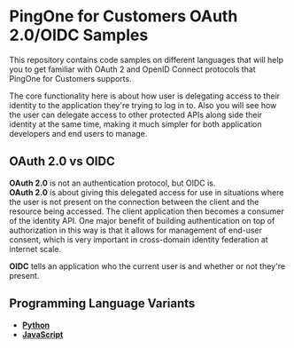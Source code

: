 # PingOne for Customers OAuth 2.0/OIDC Samples
This repository contains code samples on different languages that will help you to get familiar with OAuth 2 and OpenID Connect protocols that PingOne for Customers supports.

The core functionality here is about how user is delegating access to their identity to the application they're trying to log in to.
Also you will see how the user can delegate access to other protected APIs along side their identity at the same time, making it much simpler for both application developers and end users to manage. 
 
## OAuth 2.0 vs OIDC
**OAuth 2.0** is not an authentication protocol, but OIDC is. <br />
**OAuth 2.0** is about giving this delegated access for use in situations where the user is not present on the connection between the client and the resource being accessed.
The client application then becomes a consumer of the identity API. One major benefit of building authentication on top of authorization in this way is that it allows for management of end-user consent, which is very important in cross-domain identity federation at internet scale.

**OIDC** tells an application who the current user is and whether or not they're present.

## Programming Language Variants
- [**Python**](python)
- [**JavaScript**](javascript)
